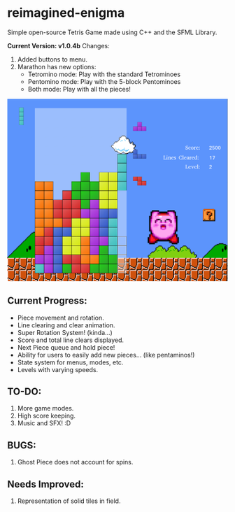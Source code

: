 # reimagined-enigma
Simple open-source Tetris Game made using C++ and the SFML Library.

__Current Version: v1.0.4b__
Changes:
1. Added buttons to menu.
2. Marathon has new options:
    - Tetromino mode: Play with the standard Tetrominoes
    - Pentomino mode: Play with the 5-block Pentominoes
    - Both mode: Play with all the pieces!

![Screenshot](media/screenshot2.png)

## Current Progress:
* Piece movement and rotation.
* Line clearing and clear animation.
* Super Rotation System! (kinda...)
* Score and total line clears displayed.
* Next Piece queue and hold piece!
* Ability for users to easily add new pieces... (like pentaminos!)
* State system for menus, modes, etc.
* Levels with varying speeds.

## TO-DO:
1. More game modes.
2. High score keeping.
3. Music and SFX! :D

## BUGS:
1. Ghost Piece does not account for spins.

## Needs Improved:
1. Representation of solid tiles in field.
